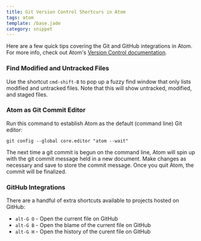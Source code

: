 ```yaml
---
title: Git Version Control Shortcurs in Atom
tags: atom
template: /base.jade
category: snippet
---
```


Here are a few quick tips covering the Git and GitHub integrations in Atom. For more info, check out Atom's [Version Control documentation](https://atom.io/docs/latest/using-atom-version-control-in-atom).

### Find Modified and Untracked Files

Use the shortcut `cmd-shift-B` to pop up a fuzzy find window that only lists modified and untracked files. Note that this will show untracked, modified, and staged files.

### Atom as Git Commit Editor

Run this command to establish Atom as the default (command line) Git editor:

```
git config --global core.editor "atom --wait"
```

The next time a git commit is begun on the command line, Atom will spin up with the git commit message held in a new document. Make changes as necessary and save to store the commit message. Once you quit Atom, the commit will be finalized.

### GitHub Integrations

There are a handful of extra shortcuts available to projects hosted on GitHub:

* `alt-G O` - Open the current file on GitHub
* `alt-G B` - Open the blame of the current file on GitHub
* `alt-G H` - Open the history of the curent file on GitHub
